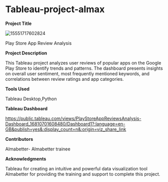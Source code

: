 # Tableau-project-almax
**Project Title**



![15551717602824](https://github.com/adilimam12/Tableau-project-almax/assets/113783902/00f1eb74-7326-4cf4-9d80-105f47501056)

Play Store App Review Analysis

**Project Description**

This Tableau project analyzes user reviews of popular apps on the Google Play Store to identify trends and patterns. The dashboard presents insights on overall user sentiment, most frequently mentioned keywords, and correlations between review ratings and app categories.

**Tools Used**

Tableau Desktop,Python

**Tableau Dashboard**

https://public.tableau.com/views/PlayStoreAppReviewsAnalysis-Dashboard_16810701608480/Dashboard1?:language=en-GB&publish=yes&:display_count=n&:origin=viz_share_link

**Contributors**

Almabetter- Almabetter trainee

**Acknowledgments**

Tableau for creating an intuitive and powerful data visualization tool
Almabetter for providing the training and support to complete this project.
